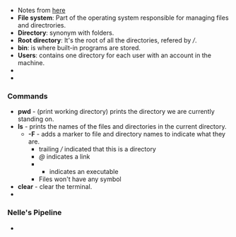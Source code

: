 
- Notes from [here](https://swcarpentry.github.io/shell-novice/)
- **File system**: Part of the operating system responsible for managing files and directrories.
- **Directory**: synonym with folders.
- **Root directory**: It's the root of all the directories, refered by _/_.
- **bin**: is where built-in programs are stored.
- **Users**: contains one directory for each user with an account in the machine.
- 
- 
### Commands

- **pwd** - (print working directory) prints the directory we are currently standing on.
- **ls** - prints the names of the files and directories in the current directory.
	- **-F** - adds a marker to file and directory names to indicate what they are.
		- trailing */* indicated that this is a directory
		- *@* indicates a link
		- * indicates an executable
		- Files won't have any symbol
- **clear** - clear the terminal.
- 

### Nelle's Pipeline

- 